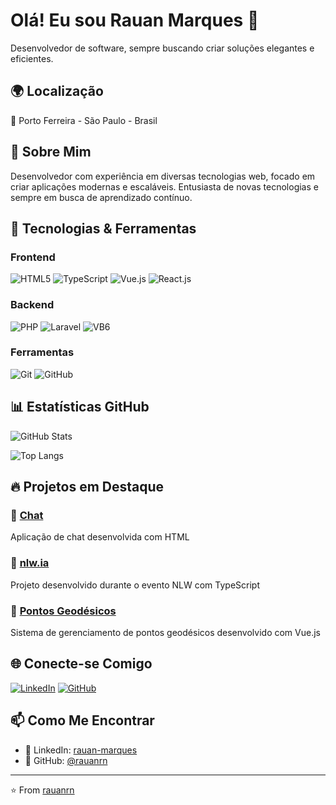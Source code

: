 # Olá! Eu sou Rauan Marques 👋

Desenvolvedor de software, sempre buscando criar soluções elegantes e eficientes.

## 🌍 Localização
📍 Porto Ferreira - São Paulo - Brasil

## 💼 Sobre Mim
Desenvolvedor com experiência em diversas tecnologias web, focado em criar aplicações modernas e escaláveis. Entusiasta de novas tecnologias e sempre em busca de aprendizado contínuo.

## 🚀 Tecnologias & Ferramentas

### Frontend
![HTML5](https://img.shields.io/badge/-HTML5-E34F26?style=flat-square&logo=html5&logoColor=white)
![TypeScript](https://img.shields.io/badge/-TypeScript-3178C6?style=flat-square&logo=typescript&logoColor=white)
![Vue.js](https://img.shields.io/badge/-Vue.js-4FC08D?style=flat-square&logo=vue.js&logoColor=white)
![React.js](https://img.shields.io/badge/-ReactJs-61DAFB?logo=react&logoColor=white)

### Backend
![PHP](https://shields.io/badge/-PHP-3776AB?style=flat&logo=php&logoColor=white)
![Laravel](https://img.shields.io/badge/Laravel-2e2e2e?logo=laravel)
![VB6](https://img.shields.io/badge/Visual%20Basic%206-512BD4?style=for-the-badge&logo=data:image/svg+xml;base64,PHN2ZyB3aWR0aD0iMjU2IiBoZWlnaHQ9IjI1NiIgdmlld0JveD0iMCAwIDI1NiAyNTYiIHhtbG5zPSJodHRwOi8vd3d3LnczLm9yZy8yMDAwL3N2ZyI+PHJlY3Qgd2lkdGg9IjI1NiIgaGVpZ2h0PSIyNTYiIGZpbGw9IiMwMDI2N2YiLz48dGV4dCB4PSI1MCUiIHk9IjUwJSIgdGV4dC1hbmNob3I9Im1pZGRsZSIgZG9taW5hbnQtYmFzZWxpbmU9ImNlbnRyYWwiIGZpbGw9IndoaXRlIiBmb250LXNpemU9IjEyMCIgZm9udC1mYW1pbHk9IlZlcmRhbmEiPlZCPC90ZXh0Pjwvc3ZnPg==)


### Ferramentas
![Git](https://img.shields.io/badge/-Git-F05032?style=flat-square&logo=git&logoColor=white)
![GitHub](https://img.shields.io/badge/-GitHub-181717?style=flat-square&logo=github&logoColor=white)

## 📊 Estatísticas GitHub

![GitHub Stats](https://github-readme-stats.vercel.app/api?username=rauanrn&show_icons=true&theme=tokyonight&hide_border=true&bg_color=0D1117)

![Top Langs](https://github-readme-stats.vercel.app/api/top-langs/?username=rauanrn&layout=compact&theme=tokyonight&hide_border=true&bg_color=0D1117)

## 🔥 Projetos em Destaque

### 💬 [Chat](https://github.com/rauanrn/Chat)
Aplicação de chat desenvolvida com HTML

### 🤖 [nlw.ia](https://github.com/rauanrn/nlw.ia)
Projeto desenvolvido durante o evento NLW com TypeScript

### 📍 [Pontos Geodésicos](https://github.com/rauanrn/pontos-geodesicos)
Sistema de gerenciamento de pontos geodésicos desenvolvido com Vue.js

## 🌐 Conecte-se Comigo

[![LinkedIn](https://img.shields.io/badge/-LinkedIn-0077B5?style=flat-square&logo=linkedin&logoColor=white)](https://www.linkedin.com/in/rauan-marques/)
[![GitHub](https://img.shields.io/badge/-GitHub-181717?style=flat-square&logo=github&logoColor=white)](https://github.com/rauanrn)

## 📫 Como Me Encontrar

- 💼 LinkedIn: [rauan-marques](https://www.linkedin.com/in/rauan-marques/)
- 🐙 GitHub: [@rauanrn](https://github.com/rauanrn)

---

⭐️ From [rauanrn](https://github.com/rauanrn)
